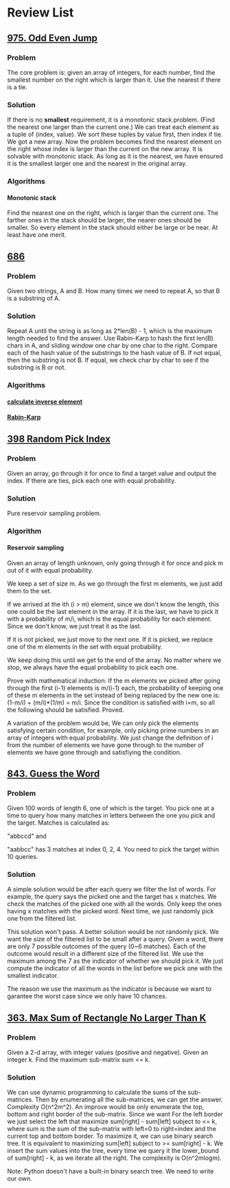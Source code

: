 # Review List
## [975. Odd Even Jump](https://leetcode.com/problems/odd-even-jump/)
### Problem
The core problem is: given an array of integers, for each number, find the smallest number on the right which is larger than it. Use the nearest if there is a tie.
### Solution
If there is no **smallest** requirement, it is a monotonic stack problem. (Find the nearest one larger than the current one.)
We can treat each element as a tuple of (index, value).
We sort these tuples by value first, then index if tie. We got a new array.
Now the problem becomes find the nearest element on the right whose index is larger than the current on the new array.
It is solvable with monotonic stack.
As long as it is the nearest, we have ensured it is the smallest larger one and the nearest in the original array.

### Algorithms
#### Monotonic stack
Find the nearest one on the right, which is larger than the current one.
The farther ones in the stack should be larger, the nearer ones should be smaller.
So every element in the stack should either be large or be near. At least have one merit.

## [686](https://leetcode.com/problems/repeated-string-match/)
### Problem
Given two strings, A and B.
How many times we need to repeat A, so that B is a substring of A.
### Solution
Repeat A until the string is as long as 2\*len(B) - 1, which is the maximum length needed to find the answer.
Use Rabin-Karp to hash the first len(B) chars in A, and sliding window one char by one char to the right.
Compare each of the hash value of the substrings to the hash value of B.
If not equal, then the substring is not B.
If equal, we check char by char to see if the substring is B or not.

### Algorithms
#### [calculate inverse element](https://www.cnblogs.com/rainydays/p/4706219.html)
#### [Rabin-Karp](https://www.cnblogs.com/rainydays/archive/2011/06/23/2088081.html)

## [398 Random Pick Index](https://leetcode.com/problems/random-pick-index/)
### Problem
Given an array, go through it for once to find a target value and output the index.
If there are ties, pick each one with equal probability.
### Solution
Pure reservoir sampling problem.
### Algorithm
#### Reservoir sampling
Given an array of length unknown, only going through it for once and pick m out of it with equal probability.

We keep a set of size m.
As we go through the first m elements, we just add them to the set.

If we arrived at the ith (i > m) element, since we don't know the length, this one could be the last element in the array.
If it is the last, we have to pick it with a probability of m/i, which is the equal probability for each element.
Since we don't know, we just treat it as the last.

If it is not picked, we just move to the next one.
If it is picked, we replace one of the m elements in the set with equal probability.

We keep doing this until we get to the end of the array.
No matter where we stop, we always have the equal probability to pick each one.

Prove with mathematical induction:
If the m elements we picked after going through the first (i-1) elements is m/(i-1) each,
the probability of keeping one of these m elements in the set instead of being replaced by the new one is:
(1-m/i) + (m/i)\*(1/m) = m/i.
Since the condition is satisfied with i=m, so all the following should be satisfied.
Proved.

A variation of the problem would be, We can only pick the elements satisfying certain condition, for example, only picking prime numbers in an array of integers with equal probability.
We just change the definition of i from the number of elements we have gone through to the number of elements we have gone through and satisfiying the condition.

## [843. Guess the Word](https://leetcode.com/problems/guess-the-word/)
### Problem
Given 100 words of length 6, one of which is the target.
You pick one at a time to query how many matches in letters between the one you pick and the target.
Matches is calculated as: 

"abbccd" and 

"aabbcc" has 3 matches at index 0, 2, 4.
You need to pick the target within 10 queries.
### Solution
A simple solution would be after each query we filter the list of words.
For example, the query says the picked one and the target has x matches.
We check the matches of the picked one with all the words.
Only keep the ones having x matches with the picked word.
Next time, we just randomly pick one from the filtered list.

This solution won't pass.
A better solution would be not randomly pick.
We want the size of the filtered list to be small after a query.
Given a word, there are only 7 possible outcomes of the query (0~6 matches).
Each of the outcome would result in a different size of the filtered list.
We use the maximum among the 7 as the indicator of whether we should pick it.
We just compute the indicator of all the words in the list before we pick one with the smallest indicator.

The reason we use the maximum as the indicator is because we want to garantee the worst case since we only have 10 chances.

## [363. Max Sum of Rectangle No Larger Than K](https://leetcode.com/problems/max-sum-of-rectangle-no-larger-than-k/)

### Problem
Given a 2-d array, with integer values (positive and negative).
Given an integer k.
Find the maximum sub-matrix sum <= k.

### Solution
We can use dynamic programming to calculate the sums of the sub-matrices.
Then by enumerating all the sub-matrices, we can get the answer.
Complexity O(n^2m^2).
An improve would be only enumerate the top, bottom and right border of the sub-matrix.
Since we want 
For the left border we just select the left that maximize sum[right] - sum[left] subject to <= k,
where sum is the sum of the sub-matrix with left=0 to right=index and the current top and bottom border.
To maximize it, we can use binary search tree.
It is equivalent to maximizing sum[left] subject to >= sum[right] - k.
We insert the sum values into the tree, every time we query it the lower_bound of sum[right] - k, as we iterate all the right.
The complexity is O(n^2mlogm).

Note: Python doesn't have a built-in binary search tree. We need to write our own.
